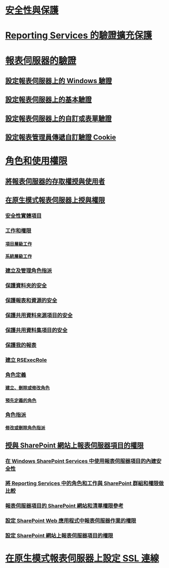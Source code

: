 # [安全性與保護](reporting-services-security-and-protection.md)
# [Reporting Services 的驗證擴充保護](extended-protection-for-authentication-with-reporting-services.md)
# [報表伺服器的驗證](authentication-with-the-report-server.md)
## [設定報表伺服器上的 Windows 驗證](configure-windows-authentication-on-the-report-server.md)
## [設定報表伺服器上的基本驗證](configure-basic-authentication-on-the-report-server.md)
## [設定報表伺服器上的自訂或表單驗證](configure-custom-or-forms-authentication-on-the-report-server.md)
## [設定報表管理員傳遞自訂驗證 Cookie](configure-the-web-portal-to-pass-custom-authentication-cookies.md)
# [角色和使用權限](roles-and-permissions-reporting-services.md)
## [將報表伺服器的存取權授與使用者](grant-user-access-to-a-report-server.md)
## [在原生模式報表伺服器上授與權限](granting-permissions-on-a-native-mode-report-server.md)
### [安全性實體項目](securable-items.md)
### [工作和權限](tasks-and-permissions.md)
#### [項目層級工作](tasks-and-permissions-item-level-tasks.md)
#### [系統層級工作](tasks-and-permissions-system-level-tasks.md)
### [建立及管理角色指派](create-and-manage-role-assignments.md)
### [保護資料夾的安全](secure-folders.md)
### [保護報表和資源的安全](secure-reports-and-resources.md)
### [保護共用資料來源項目的安全](secure-shared-data-source-items.md)
### [保護共用資料集項目的安全](secure-shared-dataset-items.md)
### [保護我的報表](secure-my-reports.md)
### [建立 RSExecRole](create-the-rsexecrole.md)
### [角色定義](role-definitions.md)
#### [建立、刪除或修改角色](role-definitions-create-delete-or-modify.md)
#### [預先定義的角色](role-definitions-predefined-roles.md)
### [角色指派](role-assignments.md)
#### [修改或刪除角色指派](role-assignments-modify-or-delete.md)
## [授與 SharePoint 網站上報表伺服器項目的權限](granting-permissions-on-report-server-items-on-a-sharepoint-site.md)
### [在 Windows SharePoint Services 中使用報表伺服器項目的內建安全性](use-built-in-security-in-windows-sharepoint-services-for-report-server-items.md)
### [將 Reporting Services 中的角色和工作與 SharePoint 群組和權限做比較](../reporting-services-roles-tasks-vs-sharepoint-groups-permissions.md)
### [報表伺服器項目的 SharePoint 網站和清單權限參考](sharepoint-site-and-list-permission-reference-for-report-server-items.md)
### [設定 SharePoint Web 應用程式中報表伺服器作業的權限](set-permissions-for-report-server-operations-in-a-sharepoint-web-application.md)
### [設定 SharePoint 網站上報表伺服器項目的權限](set-permissions-for-report-server-items-on-a-sharepoint-site.md)
# [在原生模式報表伺服器上設定 SSL 連線](configure-ssl-connections-on-a-native-mode-report-server.md)
